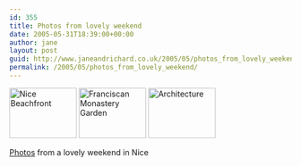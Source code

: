 ```yaml
---
id: 355
title: Photos from lovely weekend
date: 2005-05-31T18:39:00+00:00
author: jane
layout: post
guid: http://www.janeandrichard.co.uk/2005/05/photos_from_lovely_weekend
permalink: /2005/05/photos_from_lovely_weekend/
---
```

<img src="http://www.janeandrichard.co.uk/travel/Nice2005/img/thumb203_0359.jpg" width="120" height="90" alt="Nice Beachfront" />&#160;<img src="http://www.janeandrichard.co.uk/travel/Nice2005/img/thumb203_0374.jpg" width="120" height="90" alt="Franciscan Monastery Garden" />&#160;<img src="http://www.janeandrichard.co.uk/travel/Nice2005/img/thumb203_0309.jpg" width="120" height="90" alt="Architecture" />

[Photos](http://v1.janeandrichard.co.uk/travel/Nice2005/index.html) from a lovely weekend in Nice
